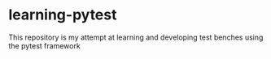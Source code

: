 # learning-pytest
This repository is my attempt at learning and developing test benches using the pytest framework
